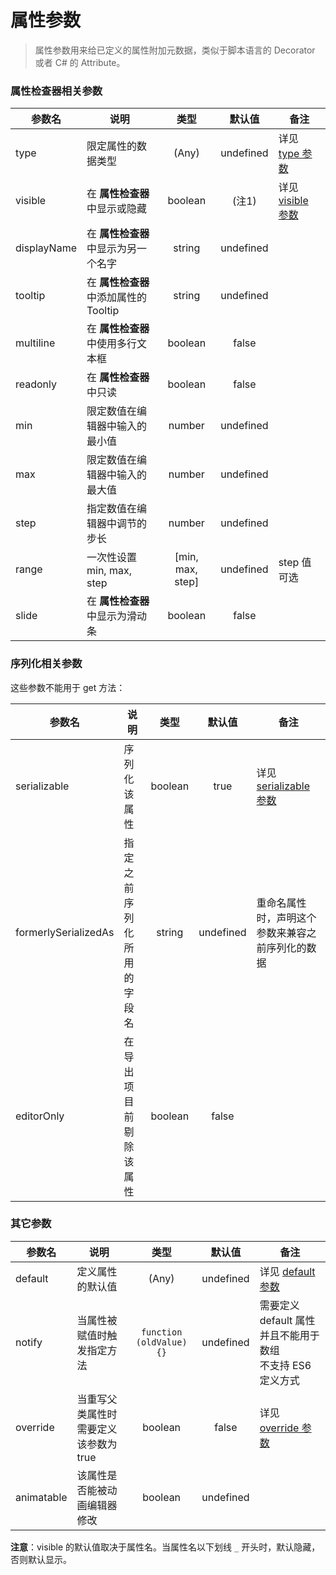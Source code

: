 # 属性参数

> 属性参数用来给已定义的属性附加元数据，类似于脚本语言的 Decorator 或者 C# 的 Attribute。

### 属性检查器相关参数

| 参数名 | 说明 | 类型 | 默认值 | 备注 |
| --- | --- |:---:|:---:| --- |
| type | 限定属性的数据类型 | (Any) | undefined | 详见 [type 参数](class.md#type) |
| visible | 在 **属性检查器** 中显示或隐藏 | boolean | (注1) | 详见 [visible 参数](class.md#visible) |
| displayName | 在 **属性检查器** 中显示为另一个名字 | string | undefined |
| tooltip | 在 **属性检查器** 中添加属性的 Tooltip | string | undefined |
| multiline | 在 **属性检查器** 中使用多行文本框 | boolean | false |
| readonly | 在 **属性检查器** 中只读 | boolean | false |
| min | 限定数值在编辑器中输入的最小值 | number | undefined |
| max | 限定数值在编辑器中输入的最大值 | number | undefined |
| step | 指定数值在编辑器中调节的步长 | number | undefined |
| range | 一次性设置 min, max, step | [min, max, step] | undefined | step 值可选 |
| slide | 在 **属性检查器** 中显示为滑动条 | boolean | false |

### 序列化相关参数

这些参数不能用于 get 方法：

| 参数名 | 说明 | 类型 | 默认值 | 备注 |
| --- | --- |:---:|:---:| --- |
| serializable | 序列化该属性 | boolean | true | 详见 [serializable 参数](class.md#serializable) |
| formerlySerializedAs | 指定之前序列化所用的字段名 | string | undefined | 重命名属性时，声明这个参数来兼容之前序列化的数据 |
| editorOnly | 在导出项目前剔除该属性 | boolean | false |

### 其它参数

| 参数名 | 说明 | 类型 | 默认值 | 备注 |
| --- | --- |:---:|:---:|--- |
| default | 定义属性的默认值 | (Any) | undefined | 详见 [default 参数](class.md#default) |
| notify | 当属性被赋值时触发指定方法 | `function (oldValue) {}` | undefined | 需要定义 default 属性并且不能用于数组<br>不支持 ES6 定义方式 |
| override | 当重写父类属性时需要定义该参数为 true | boolean | false | 详见 [override 参数](class.md#override) |
| animatable | 该属性是否能被动画编辑器修改 | boolean | undefined |

**注意**：visible 的默认值取决于属性名。当属性名以下划线 `_` 开头时，默认隐藏，否则默认显示。
